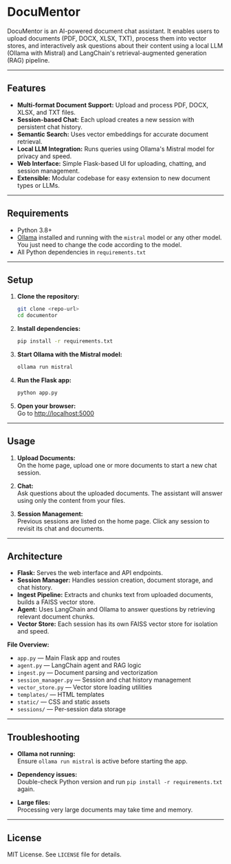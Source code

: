 # DocuMentor

DocuMentor is an AI-powered document chat assistant. It enables users to upload documents (PDF, DOCX, XLSX, TXT), process them into vector stores, and interactively ask questions about their content using a local LLM (Ollama with Mistral) and LangChain's retrieval-augmented generation (RAG) pipeline.

---

## Features

- **Multi-format Document Support:** Upload and process PDF, DOCX, XLSX, and TXT files.
- **Session-based Chat:** Each upload creates a new session with persistent chat history.
- **Semantic Search:** Uses vector embeddings for accurate document retrieval.
- **Local LLM Integration:** Runs queries using Ollama's Mistral model for privacy and speed.
- **Web Interface:** Simple Flask-based UI for uploading, chatting, and session management.
- **Extensible:** Modular codebase for easy extension to new document types or LLMs.

---

## Requirements

- Python 3.8+
- [Ollama](https://ollama.com/) installed and running with the `mistral` model or any other model. You just need to change the code according to the model.
- All Python dependencies in `requirements.txt`

---

## Setup

1. **Clone the repository:**
   ```bash
   git clone <repo-url>
   cd documentor
   ```

2. **Install dependencies:**
   ```bash
   pip install -r requirements.txt
   ```

3. **Start Ollama with the Mistral model:**
   ```bash
   ollama run mistral
   ```

4. **Run the Flask app:**
   ```bash
   python app.py
   ```

5. **Open your browser:**  
   Go to [http://localhost:5000](http://localhost:5000)

---

## Usage

1. **Upload Documents:**  
   On the home page, upload one or more documents to start a new chat session.

2. **Chat:**  
   Ask questions about the uploaded documents. The assistant will answer using only the content from your files.

3. **Session Management:**  
   Previous sessions are listed on the home page. Click any session to revisit its chat and documents.

---

## Architecture

- **Flask:** Serves the web interface and API endpoints.
- **Session Manager:** Handles session creation, document storage, and chat history.
- **Ingest Pipeline:** Extracts and chunks text from uploaded documents, builds a FAISS vector store.
- **Agent:** Uses LangChain and Ollama to answer questions by retrieving relevant document chunks.
- **Vector Store:** Each session has its own FAISS vector store for isolation and speed.

**File Overview:**
- `app.py` — Main Flask app and routes
- `agent.py` — LangChain agent and RAG logic
- `ingest.py` — Document parsing and vectorization
- `session_manager.py` — Session and chat history management
- `vector_store.py` — Vector store loading utilities
- `templates/` — HTML templates
- `static/` — CSS and static assets
- `sessions/` — Per-session data storage

---

## Troubleshooting

- **Ollama not running:**  
  Ensure `ollama run mistral` is active before starting the app.

- **Dependency issues:**  
  Double-check Python version and run `pip install -r requirements.txt` again.

- **Large files:**  
  Processing very large documents may take time and memory.

---

## License

MIT License. See `LICENSE` file for details.

